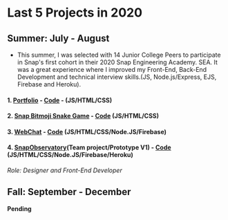 # Last 5 Projects in 2020



## Summer: July - August

* This summer, I was selected with 14  Junior College Peers to participate in Snap's first cohort in their 2020 Snap Engineering Academy. SEA. It was a great experience where I improved my Front-End, Back-End Development and technical interview skills.(JS, Node.js/Express, EJS, Firebase and Heroku).

#### 1. [Portfolio](https://seepetulacode.github.io/) - [Code](https://github.com/SeePetulaCode/SeePetulaCode.github.io) - (JS/HTML/CSS)

#### 2. [Snap Bitmoji Snake Game](https://petula-snakegame.glitch.me/) - [Code](https://github.com/SeePetulaCode/eden_snake_game) (JS/HTML/CSS)

#### 3. [WebChat](https://awebchat-e2a62.web.app/) - [Code](https://github.com/SeePetulaCode/A-firebase-web-chat) (JS/HTML/CSS/Node.JS/Firebase)

#### 4. [SnapObservatory](http://project-north-star.herokuapp.com/signup)(Team project/Prototype V1) - [Code](https://github.com/Sebastian-git/north-star) (JS/HTML/CSS/Node.JS/Firebase/Heroku)

*Role: Designer and Front-End Developer*




## Fall: September - December

**Pending**
